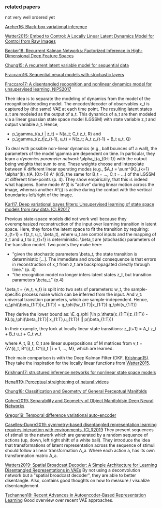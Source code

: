 ### related papers

not very well ordered yet

[Archer16: Black-box variational inference](https://arxiv.org/abs/1511.07367)

[Watter2015: Embed to Control: A Locally Linear Latent Dynamics Model for Control from Raw Images ](http://papers.nips.cc/paper/5964-embed-to-control-a-locally-linear-latent-dynamics-model-for-control-from-raw-images.pdf)

[Becker18: Recurrent Kalman Networks: Factorized Inference in High-Dimensional Deep Feature Spaces](https://openreview.net/forum?id=rkx1m2C5YQ)

[Chung15: A recurrent latent variable model for sequential data](http://papers.nips.cc/paper/5653-a-recurrent-latent-variable-model-for-sequential-data.pdf)

[Fraccaro16: Sequential neural models with stochastic layers](http://papers.nips.cc/paper/6039-sequential-neural-models-with-stochastic-layers.pdf)

[Fraccaro17: A disentangled recognition and nonlinear dynamics model for unsupervised learning. NIPS2017](http://papers.nips.cc/paper/6039-sequential-neural-models-with-stochastic-layers.pdf)


Their idea is to separate the modeling of dynamics from the model of the recognition/decoding model. The encoder/decoder of observables x_t is captured by (the same) VAE at each time point. The resulting latent states a_t are modeled as the output of a_t. This dynamics of a_t are then modeled via a linear gaussian state space model (LGSSM) with state variable z_t and output variable a_t. Hence,
- p_\gamma_t(a_t | z_t) = N(a_t; C_t z_t, R)
and
- p_\gamma_t(z_t|z_{t-1}, u_t) = N(z_t; A_t z_{t-1} + B_t u_t, Q)

To deal with possible non-linear dynamics (e.g., ball bounces off a wall), the parameters of the model \gamma are dependent on time. In particular, they learn a *dynamics parameter network* \alpha_t(a_{0:t-1}) with the output being weights that sum to one. These weights choose and interpolate between K different linear operating modes (e.g., $A_t = \sum^{K}_{k=1} \alpha^(k)_t(A_{0:t-1}) A^ (k)$, the same for B_t = ..., C_t = ...) of the LGSSM at different time-points (p. 4). They show empirically, that this is indeed what happens. Some mode A^(i) is "active" during linear motion across the image, whereas another A^(j) is active during the contact with the vertical boundaries left/right of the image.

[Karl17. Deep variational bayes filters: Unsupervised learning of state space models from raw data. ICLR2017](https://arxiv.org/pdf/1605.06432.pdf)
  
  Previous state-space models did not work well because they overemphasized reconstruction of the input over learning transition in latent space. Here, they force the latent space to fit the transition by requiring:
z_{t+1} = f(z_t, u_t, \beta_t),
where u_t are control inputs and the mapping of z_t and u_t to z_{t+1} is deterministic. \beta_t are (stochastic) parameters of the transition model. Two points they make here:
- "given the stochastic parameters \beta_t, the state transition is deterministic [...]. The immediate and crucial consequence is that errors in reconstruction of x_t from z_t are backpropagated directly through time." (p. 4)
- "the recognition model no longer infers latent states z_t, but transition parameters \beta_t." (p.4)

\beta_t = {w_t, v_t} is split into two sets of parameters: w_t, the sample-specific process noise which can be inferred from the input. And v_t: universal transition parameters, which are sample-independent.  Hence,
q_\phi(\beta_{1:T}|x_{1:T}) = q_\phi(\w_{1:T}|x_{1:T}) q_\phi(v_{1:T}) 

They derive the lower bound as:
\E_q_\phi [\ln p_\theta(x_{1:T}|z_{1:T}) - KL(q_\phi(\beta_{1:T}| x_{1:T},u_{1:T}) || p(\beta_{1:T}))

In their example, they look at locally linear state transitions:
z_{t+1} = A_t z_t + B_t u_t + C_t w_t

where A_t, B_t, C_t are linear superpositions of M matrices from
v_t = {A^(i)_t, B^(i)_t, C^(i)_t | i = 1, ..., M}, which are learned.

Their main comparison is with the Deep Kalman Filter (DKF, [Krishnan15](https://arxiv.org/pdf/1511.05121.pdf)). They take the inspiration for the locally linear functions from [Watter2015](http://papers.nips.cc/paper/5964-embed-to-control-a-locally-linear-latent-dynamics-model-for-control-from-raw-images).


[Krishnan17: structured inference networks for nonlinear state space models](https://www.aaai.org/ocs/index.php/AAAI/AAAI17/paper/view/14215/14380)

[Henaff19: Perceptual straightening of natural videos](http://www.nature.com/articles/s41593-019-0377-4)

[Chung18: Classification and Geometry of General Perceptual Manifolds](https://journals.aps.org/prx/abstract/10.1103/PhysRevX.8.031003)

[Cohen2019: Separability and Geometry of Object Manifoldsin Deep Neural Networks](https://www.biorxiv.org/content/biorxiv/early/2019/05/23/644658.full.pdf)

[Gregor19: Temporal difference variational auto-encoder](https://openreview.net/pdf?id=S1x4ghC9tQ)

[Caselles-Dupre2019: symmetry-based disentangled representation learning  requires interaction  with environments. ICLR2019](http://spirl.info/2019/camera-ready/spirl_camera-ready_17.pdf)
They present sequences of stimuli to the network which are generated by a random sequence of actions (up, down, left right shift of a white ball). They introduce the idea that transformations of latent representation across the sequence of stimuli should follow a linear transformation A_a. Where each action a, has its own transformation matric A_a.

[Watters2019: Spatial Broadcast Decoder:  A Simple Architecture for Learning Disentangled Representations in VAEs](https://arxiv.org/pdf/1901.07017.pdf)
By not using a deconvolution network but a "spatial broadcast decoder", they are able to better disentangle. Also, contains good thoughts on how to measure / visualize disentanglement.

[Tschannen18: Recent Advances in Autoencoder-Based Representation Learning](http://bayesiandeeplearning.org/2018/papers/151.pdf)
Good overview over recent VAE approaches.
